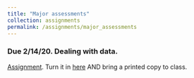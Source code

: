 ```yaml
---
title: "Major assessments"
collection: assignments
permalink: /assignments/major_assessments
---
```


### Due 2/14/20. Dealing with data.

[Assignment](https://drive.google.com/open?id=1ILmKRoS7WZhlLIaH_tfL7ofwVU-RozXU). Turn it in [here](https://canvas.umn.edu/courses/151855/assignments/1003199) AND bring a printed copy to class.
